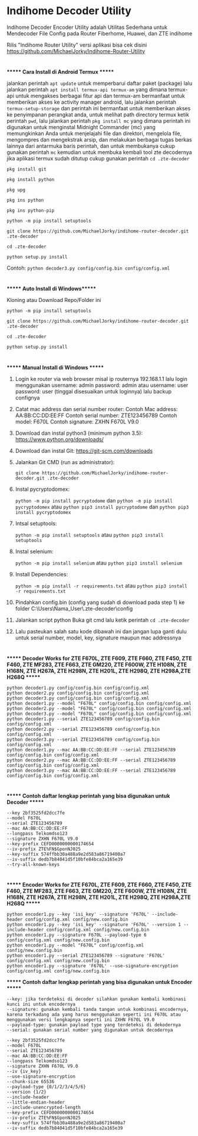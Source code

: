 # Indihome Decoder Utility
Indihome Decoder Encoder Utility adalah Utilitas Sederhana untuk Mendecoder File Config pada Router Fiberhome, Huawei, dan ZTE indihome

Rilis "Indihome Router Utility" versi aplikasi bisa cek disini https://github.com/MichaelJorky/Indihome-Router-Utility
#
<b>***** Cara Install di Android Termux *****</b>

jalankan perintah ```apt update``` untuk memperbarui daftar paket (package) lalu jalankan perintah ```apt install termux-api termux-am``` yang dimana termux-api untuk mengakses berbagai fitur api dan termux-am bermanfaat untuk memberikan akses ke activity manager android, lalu jalankan perintah ```termux-setup-storage``` dan perintah ini bermanfaat untuk memberikan akses ke penyimpanan perangkat anda, untuk melihat path directory termux ketik perintah ```pwd```, lalu jalankan perintah ```pkg install mc``` yang dimana perintah ini digunakan untuk menginstal Midnight Commander (mc) yang memungkinkan Anda untuk menjelajahi file dan direktori, mengelola file, mengompres dan mengekstrak arsip, dan melakukan berbagai tugas berkas lainnya dari antarmuka baris perintah, dan untuk membukanya cukup gunakan perintah ```mc``` kemudian untuk membuka kembali tool zte decodernya jika aplikasi termux sudah ditutup cukup gunakan perintah ```cd .zte-decoder```
```
pkg install git
```
```
pkg install python
```
```
pkg upg
```
```
pkg ins python
```
```
pkg ins python-pip
```
```
python -m pip install setuptools
```
```
git clone https://github.com/MichaelJorky/indihome-router-decoder.git .zte-decoder
```
```
cd .zte-decoder
```
```
python setup.py install
```
Contoh: ```python decoder3.py config/config.bin config/config.xml```
#
<b>***** Auto Install di Windows*****</b>

Kloning atau Download Repo/Folder ini
```
python -m pip install setuptools
```
```
git clone https://github.com/MichaelJorky/indihome-router-decoder.git .zte-decoder
```
```
cd .zte-decoder
```
```
python setup.py install
```
#
<b>***** Manual Install di Windows *****</b>

1. Login ke router via web browser misal ip routernya 192.168.1.1 lalu login menggunakan username: admin password: admin atau username: user password: user (tinggal disesuaikan untuk loginnya) lalu backup confignya

2. Catat mac address dan serial number router:
Contoh Mac address: AA:BB:CC:DD:EE:FF
Contoh serial number: ZTE123456789
Contoh model: F670L
Contoh signature: ZXHN F670L V9.0

4. Download dan instal python3 (minimum python 3.5):
https://www.python.org/downloads/

5. Download dan instal Git:
https://git-scm.com/downloads

6. Jalankan Git CMD (run as administrator):

   ```git clone https://github.com/MichaelJorky/indihome-router-decoder.git .zte-decoder```

7. Instal pycryptodomex: 

   ```python -m pip install pycryptodome``` 
dan
```python -m pip install pycryptodomex``` 
atau
```python pip3 install pycryptodome```
dan
```python pip3 install pycryptodomex```

8. Intsal setuptools:

   ```python -m pip install setuptools``` 
atau
```python pip3 install setuptools```

9. Instal selenium:

   ```python -m pip install selenium``` 
atau
```python pip3 install selenium```

10. Install Dependencies:

    ```python -m pip install -r requirements.txt```
atau
```python pip3 install -r requirements.txt```

11. Pindahkan config.bin (config yang sudah di download pada step 1) ke folder C:\Users\Nama_User\\.zte-decoder\config

12. Jalankan script python
Buka git cmd lalu ketik perintah ```cd .zte-decoder```

13. Lalu pasteukan salah satu kode dibawah ini dan jangan lupa ganti dulu untuk serial number, model, key, signature maupun mac addressnya
#
<b>***** Decoder Works for ZTE F670L, ZTE F609, ZTE F660, ZTE F450, ZTE F460, ZTE MF283, ZTE F663, ZTE GM220, ZTE F600W, ZTE H108N, ZTE H168N, ZTE H267A, ZTE H298N, ZTE H201L, ZTE H298Q, ZTE H298A,ZTE H268Q *****</b>
```
python decoder1.py config/config.bin config/config.xml
python decoder2.py config/config.bin config/config.xml
python decoder3.py config/config.bin config/config.xml
python decoder1.py --model "F670L" config/config.bin config/config.xml
python decoder2.py --model "F670L" config/config.bin config/config.xml
python decoder3.py --model "F670L" config/config.bin config/config.xml
python decoder1.py --serial ZTE123456789 config/config.bin config/config.xml
python decoder2.py --serial ZTE123456789 config/config.bin config/config.xml
python decoder3.py --serial ZTE123456789 config/config.bin config/config.xml
python decoder1.py --mac AA:BB:CC:DD:EE:FF --serial ZTE123456789 config/config.bin config/config.xml
python decoder2.py --mac AA:BB:CC:DD:EE:FF --serial ZTE123456789 config/config.bin config/config.xml
python decoder3.py --mac AA:BB:CC:DD:EE:FF --serial ZTE123456789 config/config.bin config/config.xml
```
#
<b>***** Contoh daftar lengkap perintah yang bisa digunakan untuk Decoder *****</b>
```
--key 2bf3525fd2dcc7fe
--model F670L
--serial ZTE123456789
--mac AA:BB:CC:DD:EE:FF
--longpass Telkomdso123
--signature ZXHN F670L V9.0
--key-prefix CEFD0000000000174654
--iv-prefix ZTE%FN$GponNJ025
--key-suffix 574ffbb30a488a9e2d583a86719400a7
--iv-suffix dedb7b84041d5f10bfe84bca2a165e39
--try-all-known-keys
```
#
<b>***** Encoder Works for ZTE F670L, ZTE F609, ZTE F660, ZTE F450, ZTE F460, ZTE MF283, ZTE F663, ZTE GM220, ZTE F600W, ZTE H108N, ZTE H168N, ZTE H267A, ZTE H298N, ZTE H201L, ZTE H298Q, ZTE H298A,ZTE H268Q *****</b>
```
python encoder1.py --key 'isi_key' --signature 'F670L' --include-header config/config.xml config/new.config.bin
python encoder1.py --key 'isi_key' --signature 'F670L' --version 1 --include-header config/config.xml config/new.config.bin
python encoder1.py --signature F670L --payload-type 6 config/config.xml config/new.config.bin 
python encoder1.py --model "F670L" config/config.xml config/new.config.bin
python encoder1.py --serial ZTE123456789 --signature 'F670L' config/config.xml config/new.config.bin
python encoder1.py --signature 'F670L' --use-signature-encryption config/config.xml config/new.config.bin
```
<b>***** Contoh daftar lengkap perintah yang bisa digunakan untuk Encoder *****</b>
```
--key: jika terdeteksi di decoder silahkan gunakan kembali kombinasi kunci ini untuk encodernya
--signature: gunakan kembali tanda tangan untuk kombinasi encodernya, karena terkadang ada yang harus menggunakan seperti ini F670L atau menggunakan versi lengkapnya seperti ini ZXHN F670L V9.0
--payload-type: gunakan payload type yang terdeteksi di dekodernya
--serial: gunakan serial number yang digunakan untuk decodernya

--key 2bf3525fd2dcc7fe
--model F670L
--serial ZTE123456789
--mac AA:BB:CC:DD:EE:FF
--longpass Telkomdso123
--signature ZXHN F670L V9.0
--iv {iv_key}
--use-signature-encryption
--chunk-size 65536
--payload-type {0/1/2/3/4/5/6}
--version {1/2}
--include-header
--little-endian-header
--include-unencrypted-length
--key-prefix CEFD0000000000174654
--iv-prefix ZTE%FN$GponNJ025
--key-suffix 574ffbb30a488a9e2d583a86719400a7
--iv-suffix dedb7b84041d5f10bfe84bca2a165e39
```
